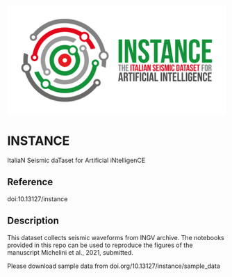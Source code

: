 ![event](docs/logo_color.png)

# INSTANCE
ItaliaN Seismic daTaset for Artificial iNtelligenCE

## Reference

doi:10.13127/instance

## Description
This dataset collects seismic waveforms from INGV archive. The notebooks provided in this repo can be used to reproduce the figures of the manuscript Michelini et al., 2021, submitted.

Please download sample data from doi.org/10.13127/instance/sample_data
